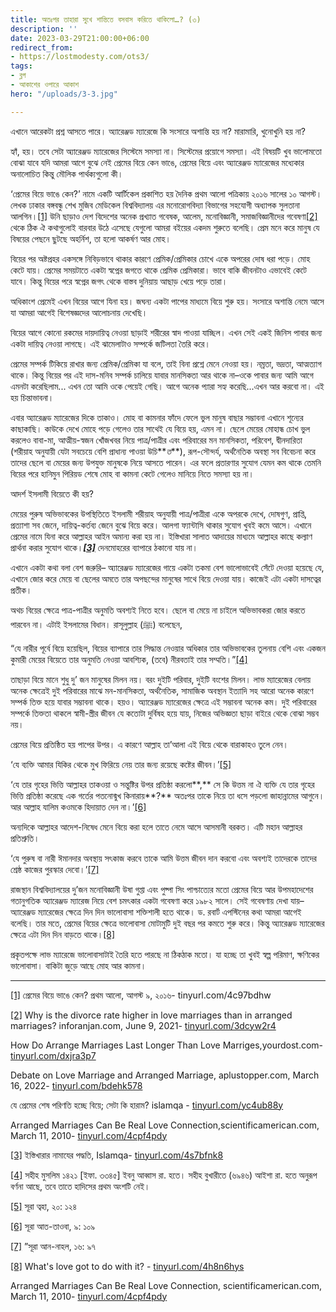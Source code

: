 ```yaml
---
title: অতঃপর তাহারা সুখে শান্তিতে বসবাস করিতে থাকিলো…? (৩)
description: ''
date: 2023-03-29T21:00:00+06:00
redirect_from:
- https://lostmodesty.com/ots3/
tags:
- ব্লগ
- আকাশের ওপারে আকাশ
hero: "/uploads/3-3.jpg"

---
```

এখানে আরেকটা প্রশ্ন আসতে পারে। অ্যারেঞ্জড ম্যারেজে কি সংসারে অশান্তি হয় না? মারামারি, খুনোখুনি হয় না?

হ্যাঁ, হয়। তবে সেটা অ্যারেঞ্জড ম্যারেজের সিস্টেমে সমস্যা না। সিস্টেমের প্রয়োগে সমস্যা। এই বিষয়টি খুব ভালোমতো বোঝা যাবে যদি আমরা আগে বুঝে নেই প্রেমের বিয়ে কেন ভাঙে, প্রেমের বিয়ে এবং অ্যারেঞ্জড ম্যারেজের মধ্যেকার অনালোচিত কিন্তু মৌলিক পার্থক্যগুলো কী।

‘প্রেমের বিয়ে ভাঙে কেন?’ নামে একটি আর্টিকেল প্রকাশিত হয় দৈনিক প্রথম আলো পত্রিকায় ২০১৬ সালের ১০ আগস্ট। লেখক ঢাকার বঙ্গবন্ধু শেখ মুজিব মেডিকেল বিশ্ববিদ্যালয় এর মনোরোগবিদ্যা বিভাগের সহযোগী অধ্যাপক সুলতানা আলগিন।[\[1\]](#_ftn1) উনি ছাড়াও দেশ বিদেশের অনেক প্রখ্যাত গবেষক, আলেম, মনোবিজ্ঞানী, সমাজবিজ্ঞানীদের গবেষণা[\[2\]](#_ftn2) থেকে ঠিক ঐ কথাগুলোই বারবার উঠে এসেছে যেগুলো আমরা বইয়ের একদম শুরুতে বলেছি। প্রেম মনে করে মানুষ যে বিষয়ের পেছনে ছুটছে অহর্নিশ, তা হলো আকর্ষণ আর মোহ।

বিয়ের পর অষ্টপ্রহর একসঙ্গে নিবিড়ভাবে থাকার কারণে প্রেমিক/প্রেমিকার চোখে একে অপরের দোষ ধরা পড়ে। মোহ কেটে যায়। প্রেমের সময়টাতে একটা স্বপ্নের জগতে থাকে প্রেমিক প্রেমিকারা। ভাবে বাকি জীবনটাও এভাবেই কেটে যাবে। কিন্তু বিয়ের পরে স্বপ্নের জগৎ থেকে বাস্তব দুনিয়ায় আছাড় খেয়ে পড়ে তারা।

অধিকাংশ প্রেমেই এখন বিয়ের আগে যিনা হয়। জঘন্য একটা পাপের মাধ্যমে বিয়ে শুরু হয়। সংসারে অশান্তি নেমে আসে যা আমরা আগেই বিশেষজ্ঞদের আলোচনায় দেখেছি।

বিয়ের আগে কোনো রকমের দায়দায়িত্ব নেওয়া ছাড়াই শরীরের স্বাদ পাওয়া যাচ্ছিল। এখন সেই একই জিনিস পাবার জন্য একটা দায়িত্ব নেওয়া লাগছে। এই ঝামেলাটাও সম্পর্কে জটিলতা তৈরি করে।

প্রেমের সম্পর্ক টিকিয়ে রাখার জন্য প্রেমিক/প্রেমিকা যা বলে, তাই বিনা প্রশ্নে মেনে নেওয়া হয়। নম্রতা, ভদ্রতা, আত্মত্যাগ থাকে। কিন্তু বিয়ের পর এই দাস-মনিব সম্পর্ক চালিয়ে যাবার মানসিকতা আর থাকে না–ওকে পাবার জন্য আমি আগে এমনটা করেছিলাম... এখন তো আমি ওকে পেয়েই গেছি। আগে অনেক প্যারা সহ্য করেছি...এখন আর করবো না। এই হয় চিন্তাভাবনা।

এবার অ্যারেঞ্জড ম্যারেজের দিকে তাকাও। মোহ বা কামনার ফাঁদে ফেলে ভুল মানুষ বাছার সম্ভাবনা এখানে শূন্যের কাছাকাছি। কাউকে দেখে মোহে পড়ে গেলেও তার সাথেই যে বিয়ে হয়, এমন না। ছেলে মেয়ের মোহান্ধ চোখ ভুল করলেও বাবা-মা, আত্মীয়-স্বজন খোঁজখবর নিয়ে পাত্র/পাত্রীর এবং পরিবারের মন মানসিকতা, পরিবেশ, দ্বীনদারিতা (শরীয়াহ অনুযায়ী যেটা সবচেয়ে বেশি প্রাধান্য পাওয়া উচি**_ত_**), রূপ-সৌন্দর্য, অর্থনৈতিক অবস্থা সব বিবেচনা করে তাদের ছেলে বা মেয়ের জন্য উপযুক্ত মানুষকে নিয়ে আসতে পারেন। এর ফলে প্রতারণার সুযোগ যেমন কম থাকে তেমনি বিয়ের পরে হানিমুন পিরিয়ড শেষে মোহ বা কামনা কেটে গেলেও মানিয়ে নিতে সমস্যা হয় না।

আদর্শ ইসলামী বিয়েতে কী হয়?

মেয়ের পুরুষ অভিভাবকের উপস্থিতিতে ইসলামী শরীয়াহ অনুযায়ী পাত্র/পাত্রীরা একে অপরকে দেখে, দোষগুণ, প্রাপ্তি, প্রত্যাশা সব জেনে, দায়িত্ব-কর্তব্য জেনে বুঝে বিয়ে করে। আলগা ফ্যান্টাসি থাকার সুযোগ খুবই কমে আসে। এখানে প্রেমের নামে যিনা করে আল্লাহর আইন অমান্য করা হয় না। ইস্তিখারা সালাত আদায়ের মাধ্যমে আল্লাহর কাছে কল্যাণ প্রার্থনা করার সুযোগ থাকে।[**_\[3\]_**](#_ftn3) দেনমোহরের ব্যাপারে ঠকানো যায় না।

এখানে একটা কথা বলা বেশ জরুরি– অ্যারেঞ্জড ম্যারেজের গায়ে একটা তকমা বেশ ভালোভাবেই সেঁটে দেওয়া হয়েছে যে, এখানে জোর করে মেয়ে বা ছেলের অমতে তার অপছন্দের মানুষের সাথে বিয়ে দেওয়া যায়। কাজেই এটা একটা দাসত্বের প্রতীক।

অথচ বিয়ের ক্ষেত্রে পাত্র-পাত্রীর অনুমতি অবশ্যই নিতে হবে। ছেলে বা মেয়ে না চাইলে অভিভাবকরা জোর করতে পারবেন না। এটাই ইসলামের বিধান। রাসূলুল্লাহ (ﷺ) বলেছেন,

“যে নারীর পূর্বে বিয়ে হয়েছিল, বিয়ের ব্যাপারে তার সিদ্ধান্ত নেওয়ার অধিকার তার অভিভাবকের তুলনায় বেশি এবং একজন কুমারী মেয়ের বিয়েতে তার অনুমতি নেওয়া আবশ্যিক, (তবে) নীরবতাই তার সম্মতি।”[\[4\]](#_ftn4)

তাছাড়া বিয়ে মানে শুধু দু’ জন মানুষের মিলন নয়। বরং দুইটি পরিবার, দুইটি বংশের মিলন। লাভ ম্যারেজের বেলায় অনেক ক্ষেত্রেই দুই পরিবারের মাঝে মন-মানসিকতা, অর্থনৈতিক, সামাজিক অবস্থান ইত্যাদি সহ আরো অনেক কারণে সম্পর্ক তিক্ত হয়ে যাবার সম্ভাবনা থাকে। হয়ও। অ্যারেঞ্জড ম্যারেজের ক্ষেত্রে এই সম্ভাবনা অনেক কম। দুই পরিবারের সম্পর্কে তিক্ততা থাকলে স্বামী-স্ত্রীর জীবন যে কতোটা দুর্বিষহ হয়ে যায়, নিজের অভিজ্ঞতা ছাড়া বাইরে থেকে বোঝা সম্ভব নয়।

প্রেমের বিয়ে প্রতিষ্ঠিত হয় পাপের উপর। এ কারণে আল্লাহ তা’আলা এই বিয়ে থেকে বারাকাহও তুলে নেন।

‘যে ব্যক্তি আমার যিকির থেকে মুখ ফিরিয়ে নেয় তার জন্য রয়েছে কষ্টের জীবন।’[\[5\]](#_ftn5)

‘যে তার গৃহের ভিত্তি আল্লাহর তাকওয়া ও সন্তুষ্টির উপর প্রতিষ্ঠা করলো**,** সে কি উত্তম না ঐ ব্যক্তি যে তার গৃহের ভিত্তি প্রতিষ্ঠা করেছে এক গর্তের পতনোন্মুখ কিনারায়**?** অতঃপর তাকে নিয়ে তা ধসে পড়লো জাহান্নামের আগুনে। আর আল্লাহ যালিম কওমকে হিদায়াত দেন না।’[\[6\]](#_ftn6)

অন্যদিকে আল্লাহর আদেশ-নিষেধ মেনে বিয়ে করা হলে তাতে নেমে আসে আসমানী বরকত। এটি মহান আল্লাহর প্রতিশ্রুতি।

‘যে পুরুষ বা নারী ঈমানদার অবস্থায় সৎকাজ করবে তাকে আমি উত্তম জীবন দান করবো এবং অবশ্যই তাদেরকে তাদের শ্রেষ্ঠ কাজের পুরস্কার দেবো।’[\[7\]](#_ftn7)

রাজস্থান বিশ্ববিদ্যালয়ের দু’জন মনোবিজ্ঞানী উষা গুপ্তা এবং পুষ্পা সিং পাশ্চাত্যের মতো প্রেমের বিয়ে আর উপমহাদেশের গতানুগতিক অ্যারেঞ্জড ম্যারেজ নিয়ে বেশ চমৎকার একটা গবেষণা করে ১৯৮২ সালে। সেই গবেষণায় দেখা যায়–অ্যারেঞ্জড ম্যারেজের ক্ষেত্রে দিন দিন ভালোবাসা শক্তিশালী হতে থাকে। ড. রবার্ট এপস্টিনের কথা আমরা আগেই বলেছি। তার মতে, প্রেমের বিয়ের ক্ষেত্রে ভালোবাসা মোটামুটি দুই বছর পর কমতে শুরু করে। কিন্তু অ্যারেঞ্জড ম্যারেজের ক্ষেত্রে এটা দিন দিন বাড়তে থাকে।[\[8\]](#_ftn8)

প্রকৃতপক্ষে লাভ ম্যারেজে ভালোবাসাটাই তৈরি হতে পারছে না ঠিকঠাক মতো। যা হচ্ছে তা খুবই স্বল্প পরিমাণ, ক্ষণিকের ভালোবাসা। বাকিটা জুড়ে আছে মোহ আর কামনা।

***

[\[1\]](#_ftnref1) প্রেমের বিয়ে ভাঙে কেন? প্রথম আলো, আগস্ট ৯, ২০১৬- tinyurl.com/4c97bdhw

[\[2\]](#_ftnref2) Why is the divorce rate higher in love marriages than in arranged marriages? inforanjan.com, June 9, 2021- [tinyurl.com/3dcyw2r4](https://tinyurl.com/3dcyw2r4)

How Do Arrange Marriages Last Longer Than Love Marriges,yourdost.com- [tinyurl.com/dxjra3p7](https://tinyurl.com/dxjra3p7)

Debate on Love Marriage and Arranged Marriage, aplustopper.com, March 16, 2022- [tinyurl.com/bdehk578](https://tinyurl.com/bdehk578)

যে প্রেমের শেষ পরিণতি হচ্ছে বিয়ে; সেটা কি হারাম? islamqa - [tinyurl.com/yc4ub88y](https://tinyurl.com/yc4ub88y)

Arranged Marriages Can Be Real Love Connection,scientificamerican.com, March 11, 2010- [tinyurl.com/4cpf4pdy](https://tinyurl.com/4cpf4pdy)

[\[3\]](#_ftnref3) ইস্তিখারার নামাযের পদ্ধতি, Islamqa- [tinyurl.com/4s7bfnk8](https://tinyurl.com/4s7bfnk8)

[\[4\]](#_ftnref4) সহীহ মুসলিম ১৪২১ \[ইফা. ৩৩৪৫\] ইবনু আব্বাস রা. হতে। সহীহ বুখারীতে (৬৯৪৬) আইশা রা. হতে অনুরূপ বর্ণনা আছে, তবে তাতে হাদিসের প্রথম অংশটি নেই।

[\[5\]](#_ftnref5) সূরা ত্বহা, ২০: ১২৪

[\[6\]](#_ftnref6) সূরা আত-তাওবা, ৯: ১০৯

[\[7\]](#_ftnref7) ”সূরা আন-নাহল, ১৬: ৯৭

[\[8\]](#_ftnref8) What's love got to do with it? - [tinyurl.com/4h8n6hys](https://tinyurl.com/4h8n6hys)

Arranged Marriages Can Be Real Love Connection, scientificamerican.com, March 11, 2010- [tinyurl.com/4cpf4pdy](https://tinyurl.com/4cpf4pdy)